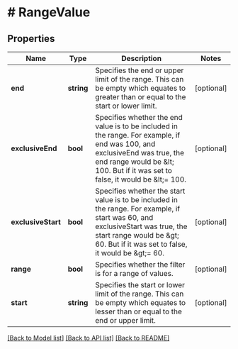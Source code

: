 # # RangeValue

## Properties

Name | Type | Description | Notes
------------ | ------------- | ------------- | -------------
**end** | **string** | Specifies the end or upper limit of the range. This can be empty which equates to greater than or equal to the start or lower limit. | [optional] 
**exclusiveEnd** | **bool** | Specifies whether the end value is to be included in the range. For example, if end was 100, and exclusiveEnd was true, the end range would be &amp;lt; 100. But if it was set to false, it would be &amp;lt;&#x3D; 100. | [optional] 
**exclusiveStart** | **bool** | Specifies whether the start value is to be included in the range. For example, if start was 60, and exclusiveStart was true, the start range would be &amp;gt; 60. But if it was set to false, it would be &amp;gt;&#x3D; 60. | [optional] 
**range** | **bool** | Specifies whether the filter is for a range of values. | [optional] 
**start** | **string** | Specifies the start or lower limit of the range. This can be empty which equates to lesser than or equal to the end or upper limit. | [optional] 

[[Back to Model list]](../../README.md#documentation-for-models) [[Back to API list]](../../README.md#documentation-for-api-endpoints) [[Back to README]](../../README.md)


